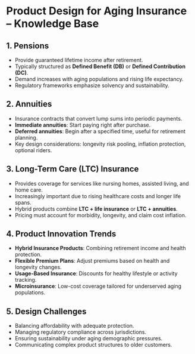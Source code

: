 # Product Design for Aging Insurance – Knowledge Base

## 1. Pensions
- Provide guaranteed lifetime income after retirement.  
- Typically structured as **Defined Benefit (DB)** or **Defined Contribution (DC)**.  
- Demand increases with aging populations and rising life expectancy.  
- Regulatory frameworks emphasize solvency and sustainability.  

## 2. Annuities
- Insurance contracts that convert lump sums into periodic payments.  
- **Immediate annuities**: Start paying right after purchase.  
- **Deferred annuities**: Begin after a specified time, useful for retirement planning.  
- Key design considerations: longevity risk pooling, inflation protection, optional riders.  

## 3. Long-Term Care (LTC) Insurance
- Provides coverage for services like nursing homes, assisted living, and home care.  
- Increasingly important due to rising healthcare costs and longer life spans.  
- Hybrid products combine **LTC + life insurance** or **LTC + annuities**.  
- Pricing must account for morbidity, longevity, and claim cost inflation.  

## 4. Product Innovation Trends
- **Hybrid Insurance Products**: Combining retirement income and health protection.  
- **Flexible Premium Plans**: Adjust premiums based on health and longevity changes.  
- **Usage-Based Insurance**: Discounts for healthy lifestyle or activity tracking.  
- **Microinsurance**: Low-cost coverage tailored for underserved aging populations.  

## 5. Design Challenges
- Balancing affordability with adequate protection.  
- Managing regulatory compliance across jurisdictions.  
- Ensuring sustainability under aging demographic pressures.  
- Communicating complex product structures to older customers.  
